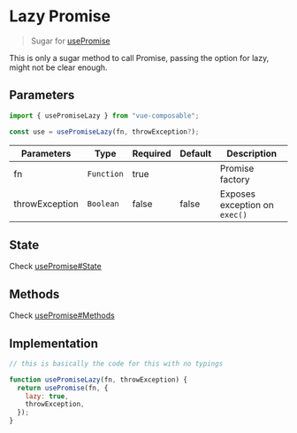 # Lazy Promise

> Sugar for [usePromise](https://pikax.me/vue-composable/composable/promise/promise)

This is only a sugar method to call Promise, passing the option for lazy, might not be clear enough.

## Parameters

```js
import { usePromiseLazy } from "vue-composable";

const use = usePromiseLazy(fn, throwException?);
```

| Parameters     | Type       | Required | Default | Description                   |
| -------------- | ---------- | -------- | ------- | ----------------------------- |
| fn             | `Function` | true     |         | Promise factory               |
| throwException | `Boolean`  | false    | false   | Exposes exception on `exec()` |

## State

Check [usePromise#State](https://pikax.me/vue-composable/composable/promise/promise.html#state)

## Methods

Check [usePromise#Methods](https://pikax.me/vue-composable/composable/promise/promise.html#methods)

## Implementation

```js
// this is basically the code for this with no typings

function usePromiseLazy(fn, throwException) {
  return usePromise(fn, {
    lazy: true,
    throwException,
  });
}
```
